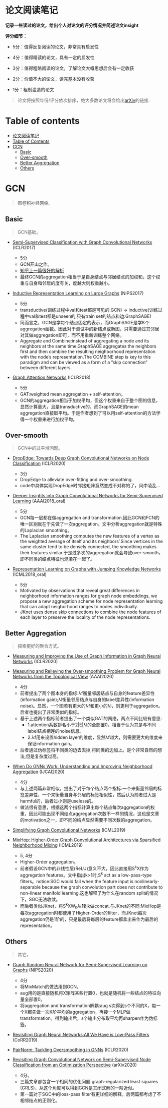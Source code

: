 # 论文阅读笔记

**记录一些读过的论文，给出个人对论文的评分情况并简述论文insight**

**评分细节：** 

- 5分：值得反复阅读的论文，非常具有启发性

- 4分：值得精读的论文，具有一定的启发性

- 3分：值得粗略阅读的论文，了解论文大概思想后会有一定收获

- 2分：价值不大的论文，读完基本没有收获

- 1分：粗制滥造的论文

> 论文将按照年份/评分依次排序，绝大多数论文将会给出[arXiv](https://arxiv.org/)的链接.


# Table of contents

- [论文阅读笔记](#论文阅读笔记)
- [Table of Contents](#table-of-contents)
- [GCN](#gcn)
    - [Basic](#basic)
    - [Over-smooth](#over-smooth)
    - [Better Aggregation](#better-aggregation)
    - [Others](#others)

# GCN

> 图卷积神经网络。

## Basic

> GCN基础。

- [Semi-Supervised Classification with Graph Convolutional Networks](https://arxiv.org/abs/1609.02907) (ICLR2017)
    - 5分
    - GCN开山之作。
    - [知乎上一篇很好的解析](https://zhuanlan.zhihu.com/p/120311352)
    - 最终GCN的aggregation相当于是自身结点与邻居结点的加权和，这个权重与自身和邻居的度有关，度越大则权重越小。

- [Inductive Representation Learning on Large Graphs](https://arxiv.org/abs/1706.02216) (NIPS2017)
    - 5分
    - transductive(训练过程中val和test都是可见的:GCN) -> inductive(训练过程中val和test都是unseen的,只有train set的结点和边:GraphSAGE)
    - 简而言之，GCN是学每个结点固定的表示，而GraphSAGE是学K个aggregation函数。因此对于测试中的新结点或新图，只需要通过其邻居对其做aggregation即可，而不用重新训练整个网络。
    - Aggregate and Combine:instead of aggregating a node and its neighbors at the same time,GraphSAGE aggregates the neighbors first and then combine the resulting neighborhood representation with the node’s representation.The COMBINE step is key to this paradigm and can be viewed as a form of a ”skip connection” between different layers.

- [Graph Attention Networks](https://arxiv.org/abs/1710.10903) (ICLR2018)
    - 5分
    - GAT:weighted mean aggregation + self-attention。
    - GCN的aggregation相当于加权平均，但这个权重来自于整个图的信息，显然计算量大，且是transductive的。而GraphSAGE的mean aggregation直接取平均。于是作者想到了可以用self-attention的方法学得一个权重来进行加权平均。

## Over-smooth

> GCN中的过平滑问题。

- [DropEdge: Towards Deep Graph Convolutional Networks on Node Classification](https://openreview.net/pdf?id=Hkx1qkrKPr) (ICLR2020)
    - 3分
    - DropEdge to alleviate over-fitting and over-smoothing.
    - code中具体实现DropEdge时邻接矩阵竟然变成不对称的了，风中凌乱...

- [Deeper Insights into Graph Convolutional Networks for Semi-Supervised Learning](https://arxiv.org/abs/1801.07606) (AAAI2018_oral)
    - 5分
    - GCN每一层都在做aggregation and transformation.因此GCN和FCN的唯一区别就在于先做了一次aggregation。文中分析aggregation就是特殊的Laplacian smoothing。
    - The Laplacian smoothing computes the new features of a vertex as the weighted average of itself and its neighbors’.Since vertices in the same cluster tend to be densely connected, the smoothing makes  their features similar.于是过多次的aggregation就会导致over-smooth，即不同类的结点特征也混淆在一起了。 

- [Representation Learning on Graphs with Jumping Knowledge Networks](https://arxiv.org/abs/1806.03536) (ICML2018_oral)
    - 5分
    - Motivated by observations that reveal great differences in neighborhood information ranges for graph node embeddings, we propose a new aggregation scheme for node representation learning that can adapt neigborhood ranges to nodes individually.
    - JKnet uses dense skip connections to combine the node features of each layer to preserve the locality of the node representations.

## Better Aggregation

> 探索更好的聚合方式。

- [Measuring and Improving the Use of Graph Information in Graph Neural Networks](https://openreview.net/pdf/3ff628aed23920c95386567ad7acc7885d49b122.pdf) (ICLR2020)
- [Measuring and Relieving the Over-smoothing Problem for Graph Neural Networks from the Topological View](https://arxiv.org/abs/1909.03211) (AAAI2020)
    - 4分
    - 前者提出了两个图本身的指标:λf衡量邻居结点与自身的feature差异性(information gain);λl衡量邻居结点与自身的label差异性(information noise)。显然，一个图若有更大的λf和更小的λl，则更利于aggregation。后者也提出了非常类似的指标。
    - 基于上述两个指标前者提出了一个类似GAT的网络，两点不同比较有意思:
        - 1.attention系数排名小于2|E|λl的全部置0，相当于认为其是与不同label结点相连的noise信息。
        - 2.λf用来设置hidden layer的维度，显然λf越大，则需要更大的维度来保证information gain。
    - 后者通过伪标签将不同类的边去去掉,将同类的边加上。是个非常自然的想法,但是复杂度过高。

- [When Do GNNs Work: Understanding and Improving Neighborhood Aggregation](https://www.ijcai.org/Proceedings/2020/181) (IJCAI2020)
    - 4分
    - 与上述两篇非常相似，提出了对于每个结点两个指标:一个来衡量邻居的标签差异性，一个来衡量自身与邻居的标签相似性，然后认为前者过大是harmful的，后者过小则是useless的。
    - 做法很有意思，根据这两个指标计算出每个结点每次aggregation的权重，因此可能出现不同结点aggregation次数不一样的情况，这也是文章的motivation之一，即不同的结点显然需要不同次数的aggregation。

- [Simplifying Graph Convolutional Networks](https://arxiv.org/abs/1902.07153) (ICML2019)
- [MixHop: Higher-Order Graph Convolutional Architectures via Sparsified Neighborhood Mixing](https://arxiv.org/abs/1905.00067) (ICML2019)
    - 5, 4分
    - Higher-Order aggregation。
    - 前者假设GCN中的非线性层(ReLU)意义不大，因此直接用S<sup>k</sup>X作为aggregation features。文中指出k>1时,S<sup>k</sup> act as a low-pass-type filters。notice:SGC would fail when the feature input is nonlinearly-separable because the graph convolution part does not contribute to non-linear manifold learning.这也解释了为什么在random split的情况下，SGC无法收敛。
    - 而后者类似JKnet，将S<sup>k</sup>XW<sub>k</sub>从1到k做concat,与JKnet的不同:MixHop是每次aggregation时都使用了Higher-Order的filter，而JKnet每次aggregation仍是1阶的，只是最后将每层的feature都拿出来作为最后的representation。

## Others

> 其它。

- [Graph Random Neural Network for Semi-Supervised Learning on Graphs](https://arxiv.org/abs/2005.11079) (NIPS2020)
    - 4分
    - 将MixMatch的做法用到GCN。
    - aug用的是直接随机将X矩阵某些行置0，也就是随机将一些结点的特征向量全部置0。
    - 将aggregation and transformation解耦:aug s次得到s个不同的X，每一个X都先做一次K阶平均的aggregation，再接一个MLP做transformation。得到输出后，s个输出分布取平均再sharpen作为伪标签。

- [Revisiting Graph Neural Networks:All We Have is Low-Pass Filters](https://arxiv.org/abs/1905.09550) (CoRR2019)
- [PairNorm: Tackling Oversmoothing in GNNs](https://arxiv.org/abs/1909.12223) (ICLR2020)
- [Revisiting Graph Convolutional Network on Semi-Supervised Node Classification from an Optimization Perspective](https://arxiv.org/abs/2009.11469) (arXiv2020)
    - 4分。
    - 三篇文章都包含一个相同的优化问题:graph-regularized least squares (GRLS)，从这个角度可以得到GCN是其闭式解的一阶近似。
    - 第一篇对于SGC中的loss-pass filter有更详细的解释。后两篇都考虑了不相邻结点的正则化。







    

